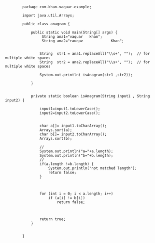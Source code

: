 			package com.khan.vaquar.example;

			import java.util.Arrays;

			public class anagram {

				public static void main(String[] args) {
					 String ana1="vaquar   khan";
					 String ana2="rauqav             Khan";
					 
					 
					String  str1 = ana1.replaceAll("\\s+", "");  // for multiple white spaces
					String  str2 = ana2.replaceAll("\\s+", "");  // for multiple white spaces

					System.out.println( isAnagram(str1 ,str2));
					
				}
				
				
				private static boolean isAnagram(String input1 , String input2) {
					
					input1=input1.toLowerCase();
					input2=input2.toLowerCase();

					
					char a[]= input1.toCharArray();
					Arrays.sort(a);
					char b[]= input2.toCharArray();
					Arrays.sort(b);

					//
					System.out.println("a="+a.length);
					System.out.println("b="+b.length);
					//
					if(a.length !=b.length) {
						System.out.println("not matched length");
						return false;
					}
					
					
					
					for (int i = 0; i < a.length; i++) 
						if (a[i] != b[i]) 
							return false; 

					
					
					return true;
				}
				

			}
